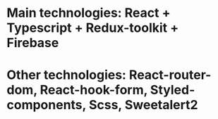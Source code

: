 # Main technologies: React + Typescript + Redux-toolkit + Firebase
# Other technologies: React-router-dom, React-hook-form, Styled-components, Scss, Sweetalert2
